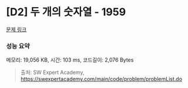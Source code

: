 # [D2] 두 개의 숫자열 - 1959 

[문제 링크](https://swexpertacademy.com/main/code/problem/problemDetail.do?contestProbId=AV5PpoFaAS4DFAUq) 

### 성능 요약

메모리: 19,056 KB, 시간: 103 ms, 코드길이: 2,076 Bytes



> 출처: SW Expert Academy, https://swexpertacademy.com/main/code/problem/problemList.do
